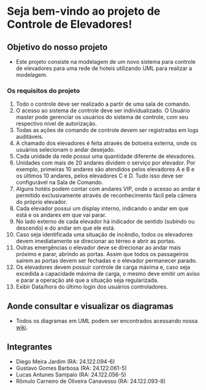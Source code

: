 # Seja bem-vindo ao projeto de Controle de Elevadores!

## Objetivo do nosso projeto
* Este projeto consiste na modelagem de um novo sistema para controle de elevadores para uma rede de hoteis utilizando UML para realizar a modelagem.
### Os requisitos do projeto
1. Todo o controle deve ser realizado a partir de uma sala de comando.
2. O acesso ao sistema de controle deve ser individualizado. O Usuário master pode gerenciar os usuários do sistema de controle, com seu respectivo nível de autorização.
3. Todas as ações de comando de controle devem ser registradas em logs auditáveis.
4. A chamado dos elevadores é feita através de
botoeira externa, onde os usuários selecionam
o andar desejado.
5. Cada unidade da rede possui uma quantidade
diferente de elevadores.
6. Unidades com mais de 20 andares dividem o
serviço por elevador. Por exemplo, primeiras
10 andares são atendidos pelos elevadores A e
B e os últimos 10 andares, pelos elevadores C
e D. Tudo isso deve ser configurável na Sala de
Comando.
7. Alguns hotéis podem contar com andares VIP,
onde o acesso ao andar é permitido
exclusivamente através de reconhecimento
fácil pela câmera do próprio elevador.
8. Cada elevador possui um display interno,
indicando o andar em que está e os andares em
que vai parar.
9. No lado externo de cada elevador há indicador
de sentido (subindo ou descendo) e do andar
em que ele está.
10. Caso seja identificada uma situação de
incêndio, todos os elevadores devem
imediatamente se direcionar ao térreo e abrir
as portas.
11. Outras emergências o elevador deve se
direcionar ao andar mais próximo e parar,
abrindo as portas. Assim que todos os
passageiros saírem as portas devem ser
fechadas e o elevador permanecer parado.
12. Os elevadores devem possuir controle de carga
máxima e, caso seja excedida a capacidade
máxima de carga, o mesmo deve emitir um
aviso e parar a operação até que a situação seja
regularizada.
13. Exibir Data/hora do último login dos usuários
controladores.
## Aonde consultar e visualizar os diagramas
* Todos os diagramas em UML podem ser encontrados acessando nossa [wiki](https://github.com/Gustbarbr/Projeto-controle-de-elevadores/wiki).
## Integrantes
- Diego Meira Jardim (RA: 24.122.094-6)
- Gustavo Gomes Barbosa (RA: 24.122.061-5)
- Lucas Antunes Sampaio (RA: 24.122.056-5)
- Rômulo Carneiro de Oliveira Canavesso (RA: 24.122.093-8)
